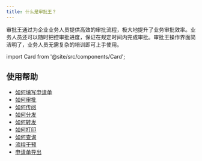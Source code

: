 ```yaml
---
title: 什么是审批王？
---
```


审批王通过为企业业务人员提供高效的审批流程，极大地提升了业务审批效率。业务人员还可以随时把控审批进度，保证在规定时间内完成审批。审批王操作界面简洁明了，业务人员无需复杂的培训即可上手使用。

import Card from '@site/src/components/Card';

<div class="mt-12 grid gap-5 mx-auto md:grid-cols-2 lg:max-w-none">

  <Card image="https://www-steedos-com.oss-accelerate.aliyuncs.com/videos/workflow/user-contracts.jpg"
    category="视频"
    title="如何填单和审批"
    href="/videos/workflow/user-contracts/"/>
    
  <Card image="https://www-steedos-com.oss-accelerate.aliyuncs.com/videos/workflow/admin-contracts.jpg"
    category="视频"
    title="如何设计审批流程"
    href="/videos/workflow/admin-contracts/"/>
</div>

## 使用帮助

- [如何填写申请单](/help/workflow/instance_add.md)
- [如何审批](/help/workflow/instance_approve.md)
- [如何传阅](/help/workflow/instance_carboncopy)
- [如何分发](/help/workflow/instance_distribute)
- [如何转发](/help/workflow/instance_forward)
- [如何打印](/help/workflow/instance_print)
- [如何查询](/help/workflow/instance_search)
- [流程干预](/help/workflow/instance_monitor)
- [申请单导出](/help/workflow/instance_export)
